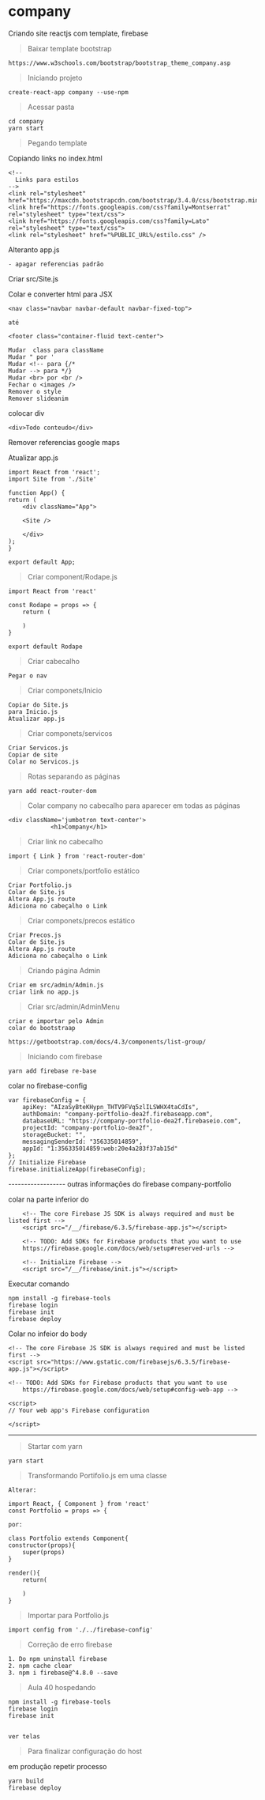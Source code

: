 # company
Criando site reactjs com template, firebase


>Baixar template bootstrap

	https://www.w3schools.com/bootstrap/bootstrap_theme_company.asp
    

>Iniciando projeto

	create-react-app company --use-npm

>Acessar pasta

    cd company
    yarn start

>Pegando template

Copiando links no index.html

    <!--
      Links para estilos
    -->
    <link rel="stylesheet" href="https://maxcdn.bootstrapcdn.com/bootstrap/3.4.0/css/bootstrap.min.css">
    <link href="https://fonts.googleapis.com/css?family=Montserrat" rel="stylesheet" type="text/css">
    <link href="https://fonts.googleapis.com/css?family=Lato" rel="stylesheet" type="text/css">
    <link rel="stylesheet" href="%PUBLIC_URL%/estilo.css" /> 

Alteranto app.js

    - apagar referencias padrão

Criar src/Site.js

Colar e converter html para JSX

    <nav class="navbar navbar-default navbar-fixed-top">

    até

    <footer class="container-fluid text-center">

    Mudar  class para className
    Mudar " por '
    Mudar <!-- para {/*
    Mudar --> para */}
    Mudar <br> por <br />
    Fechar o <images />
    Remover o style
    Remover slideanim

colocar div

    <div>Todo conteudo</div>

Remover referencias google maps

Atualizar app.js

    import React from 'react';
    import Site from './Site'

    function App() {
    return (
        <div className="App">

        <Site />
                
        </div>
    );
    }

    export default App;


>Criar component/Rodape.js

    import React from 'react'

    const Rodape = props => {
        return (
            
        )
    }

    export default Rodape

>Criar cabecalho

    Pegar o nav

>Criar componets/Inicio

    Copiar do Site.js 
    para Inicio.js
    Atualizar app.js

>Criar componets/servicos

    Criar Servicos.js
    Copiar de site 
    Colar no Servicos.js

>Rotas separando as páginas

    yarn add react-router-dom

>Colar company no cabecalho para aparecer em todas as páginas

    <div className='jumbotron text-center'>
                <h1>Company</h1> 

>Criar link no cabecalho

    import { Link } from 'react-router-dom'

>Criar componets/portfolio estático

    Criar Portfolio.js
    Colar de Site.js
    Altera App.js route
    Adiciona no cabeçalho o Link

>Criar componets/precos estático

    Criar Precos.js
    Colar de Site.js
    Altera App.js route
    Adiciona no cabeçalho o Link

>Criando página Admin

    Criar em src/admin/Admin.js
    criar link no app.js

>Criar src/admin/AdminMenu

    criar e importar pelo Admin
    colar do bootstraap

    https://getbootstrap.com/docs/4.3/components/list-group/

>Iniciando com firebase

    yarn add firebase re-base

colar no firebase-config

    var firebaseConfig = {
        apiKey: "AIzaSyBteKHypn_THTV9FVq5zlILSWHX4taCdIs",
        authDomain: "company-portfolio-dea2f.firebaseapp.com",
        databaseURL: "https://company-portfolio-dea2f.firebaseio.com",
        projectId: "company-portfolio-dea2f",
        storageBucket: "",
        messagingSenderId: "356335014859",
        appId: "1:356335014859:web:20e4a283f37ab15d"
    };
    // Initialize Firebase
    firebase.initializeApp(firebaseConfig);

------------------ outras informações do firebase
company-portfolio

colar na parte inferior do <body>

        <!-- The core Firebase JS SDK is always required and must be listed first -->
        <script src="/__/firebase/6.3.5/firebase-app.js"></script>

        <!-- TODO: Add SDKs for Firebase products that you want to use
        https://firebase.google.com/docs/web/setup#reserved-urls -->

        <!-- Initialize Firebase -->
        <script src="/__/firebase/init.js"></script>
    
Executar comando

    npm install -g firebase-tools
    firebase login
    firebase init
    firebase deploy

Colar no infeior do body

    <!-- The core Firebase JS SDK is always required and must be listed first -->
    <script src="https://www.gstatic.com/firebasejs/6.3.5/firebase-app.js"></script>

    <!-- TODO: Add SDKs for Firebase products that you want to use
        https://firebase.google.com/docs/web/setup#config-web-app -->

    <script>
    // Your web app's Firebase configuration
    
    </script>
-------------------

>Startar com yarn

    yarn start

>Transformando Portifolio.js em uma classe

    Alterar:

    import React, { Component } from 'react'
    const Portfolio = props => {

    por:

    class Portfolio extends Component{
    constructor(props){
        super(props)
    }

    render(){
        return(
            
        )
    }

>Importar para Portfolio.js


    import config from './../firebase-config'

>Correção de erro firebase

    1. Do npm uninstall firebase
    2. npm cache clear
    3. npm i firebase@^4.8.0 --save

>Aula 40 hospedando

    npm install -g firebase-tools
    firebase login
    firebase init
    

    ver telas

>Para finalizar configuração do host

em produção repetir processo

    yarn build
    firebase deploy